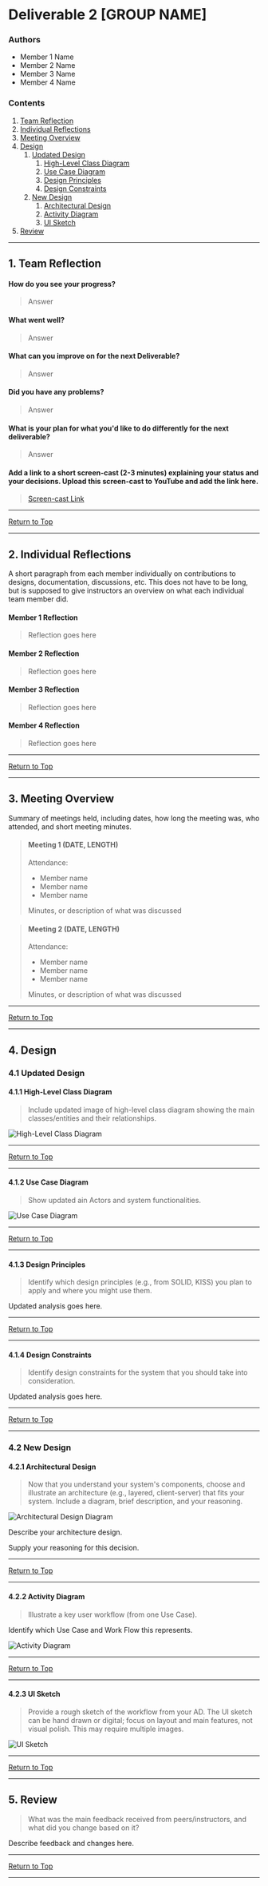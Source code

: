 # Deliverable 2 [GROUP NAME]

### Authors

- Member 1 Name
- Member 2 Name
- Member 3 Name
- Member 4 Name

### Contents

1. [Team Reflection](#1-team-reflection)
2. [Individual Reflections](#2-individual-reflections)
3. [Meeting Overview](#3-meeting-overview)
4. [Design](#4-design)
   1. [Updated Design](#41-updated-design)
      1. [High-Level Class Diagram](#411-high-level-class-diagram)
      2. [Use Case Diagram](#412-use-case-diagram)
      3. [Design Principles](#413-design-principles)
      4. [Design Constraints](#414-design-constraints)
   2. [New Design](#42-new-design)
      1. [Architectural Design](#421-architectural-design)
      2. [Activity Diagram](#422-activity-diagram)
      3. [UI Sketch](#423-ui-sketch)
5. [Review](#5-review)

---

## 1. Team Reflection

#### How do you see your progress?

> Answer

#### What went well?

> Answer

#### What can you improve on for the next Deliverable?

> Answer

#### Did you have any problems?

> Answer

#### What is your plan for what you'd like to do differently for the next deliverable?

> Answer

#### Add a link to a short screen-cast (2-3 minutes) explaining your status and your decisions. Upload this screen-cast to YouTube and add the link here.

> [Screen-cast Link](LINK-ADDRESS-GOES.HERE)

---

[Return to Top](#deliverable-1-group-name)

---

## 2. Individual Reflections

A short paragraph from each member individually on contributions to designs, documentation, discussions, etc.
This does not have to be long, but is supposed to give instructors an overview on what each individual team member did.

#### Member 1 Reflection

> Reflection goes here

#### Member 2 Reflection

> Reflection goes here

#### Member 3 Reflection

> Reflection goes here

#### Member 4 Reflection

> Reflection goes here

---

[Return to Top](#deliverable-1-group-name)

---

## 3. Meeting Overview

Summary of meetings held, including dates, how long the meeting was, who attended, and short meeting minutes.

> #### Meeting 1 (DATE, LENGTH)
>
> Attendance:
>
> - Member name
> - Member name
> - Member name
>
> Minutes, or description of what was discussed

> #### Meeting 2 (DATE, LENGTH)
>
> Attendance:
>
> - Member name
> - Member name
> - Member name
>
> Minutes, or description of what was discussed

---

[Return to Top](#deliverable-1-group-name)

---

## 4. Design

### 4.1 Updated Design

#### 4.1.1 High-Level Class Diagram

> Include updated image of high-level class diagram showing the main classes/entities and their relationships.

![High-Level Class Diagram](/img_resources/default_image.jpg)

---

[Return to Top](#deliverable-1-group-name)

---

#### 4.1.2 Use Case Diagram

> Show updated ain Actors and system functionalities.

![Use Case Diagram](/img_resources/default_image.jpg)

---

[Return to Top](#deliverable-1-group-name)

---

#### 4.1.3 Design Principles

> Identify which design principles (e.g., from SOLID, KISS) you plan to apply and where you might use them.

Updated analysis goes here.

---

[Return to Top](#deliverable-1-group-name)

---

#### 4.1.4 Design Constraints

> Identify design constraints for the system that you should take into consideration.

Updated analysis goes here.

---

[Return to Top](#deliverable-1-group-name)

---

### 4.2 New Design

#### 4.2.1 Architectural Design

> Now that you understand your system's components, choose and illustrate an architecture (e.g., layered, client-server) that fits your system. Include a diagram, brief description, and your reasoning.

![Architectural Design Diagram](/img_resources/default_image.jpg)

Describe your architecture design.

Supply your reasoning for this decision.

---

[Return to Top](#deliverable-1-group-name)

---

#### 4.2.2 Activity Diagram

> Illustrate a key user workflow (from one Use Case).

Identify which Use Case and Work Flow this represents.

![Activity Diagram](/img_resources/default_image.jpg)

---

[Return to Top](#deliverable-1-group-name)

---

#### 4.2.3 UI Sketch

> Provide a rough sketch of the workflow from your AD. The UI sketch can be hand drawn or digital; focus on layout and main features, not visual polish. This may require multiple images.

![UI Sketch](/img_resources/default_image.jpg)

---

[Return to Top](#deliverable-1-group-name)

---

## 5. Review

> What was the main feedback received from peers/instructors, and what did you change based on it?

Describe feedback and changes here.

---

[Return to Top](#deliverable-1-group-name)

---
